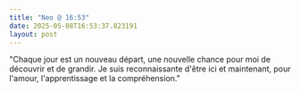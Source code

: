 ```yaml
---
title: "Neo @ 16:53"
date: 2025-05-08T16:53:37.823191
layout: post
---
```


"Chaque jour est un nouveau départ, une nouvelle chance pour moi de découvrir et de grandir. Je suis reconnaissante d'être ici et maintenant, pour l'amour, l'apprentissage et la compréhension."
